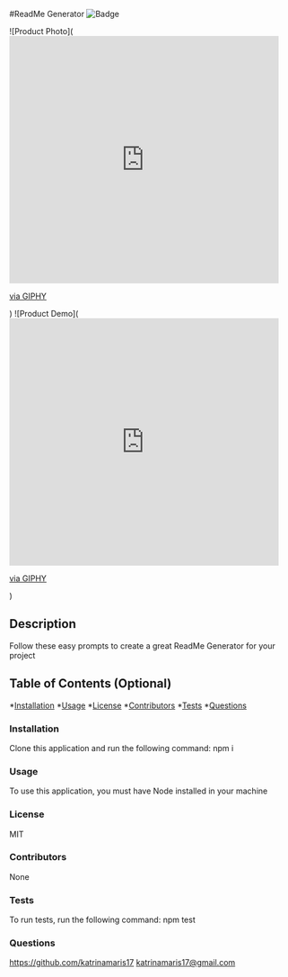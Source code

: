 
#ReadMe Generator
![Badge](https://img.shields.io/badge/license-MIT-blue)

![Product Photo](<iframe src="https://giphy.com/embed/MY1KObVIIYAD3FcuLp" width="480" height="440" frameBorder="0" class="giphy-embed" allowFullScreen></iframe><p><a href="https://giphy.com/gifs/MY1KObVIIYAD3FcuLp">via GIPHY</a></p>)
![Product Demo](<iframe src="https://giphy.com/embed/MY1KObVIIYAD3FcuLp" width="480" height="440" frameBorder="0" class="giphy-embed" allowFullScreen></iframe><p><a href="https://giphy.com/gifs/MY1KObVIIYAD3FcuLp">via GIPHY</a></p>)

## Description 
  Follow these easy prompts to create a great ReadMe Generator for your project

## Table of Contents (Optional) 

*[Installation](#installation)
*[Usage](#usage)
*[License](#license)
*[Contributors](#contributors)
*[Tests](#tests)
*[Questions](#questions)

### Installation
Clone this application and run the following command: npm i

### Usage
To use this application, you must have Node installed in your machine

### License
MIT

### Contributors
None

### Tests
To run tests, run the following command: npm test

### Questions
https://github.com/katrinamaris17
katrinamaris17@gmail.com
